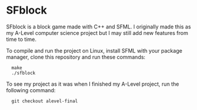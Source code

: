 # SFblock
SFblock is a block game made with C++ and SFML. I originally made this as my A-Level computer science project but I may still add new features from time to time.

To compile and run the project on Linux, install SFML with your package manager, clone this repository and run these commands:
```
  make
  ./sfblock
```

To see my project as it was when I finished my A-Level project, run the following command:
```
  git checkout alevel-final
```
